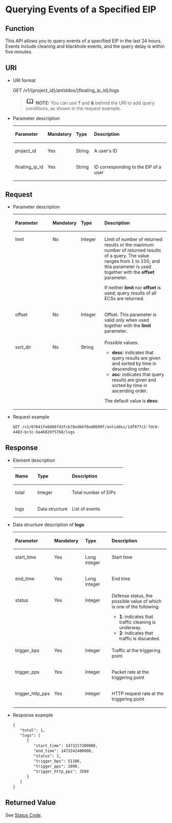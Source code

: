 # Querying Events of a Specified EIP<a name="antiddos_02_0026"></a>

## Function<a name="section8942221"></a>

This API allows you to query events of a specified EIP in the last 24 hours. Events include cleaning and blackhole events, and the query delay is within five minutes.

## URI<a name="section13371131"></a>

-   URI format

    GET /v1/\{project\_id\}/antiddos/\{floating\_ip\_id\}/logs

    >![](public_sys-resources/icon-note.gif) **NOTE:** 
    >You can use  **?** and **&**  behind the URI to add query conditions, as shown in the request example.


-   Parameter description

    <a name="table12728880"></a>
    <table><thead align="left"><tr id="row10054985"><th class="cellrowborder" valign="top" width="16.16%" id="mcps1.1.5.1.1"><p id="p9147475"><a name="p9147475"></a><a name="p9147475"></a>Parameter</p>
    </th>
    <th class="cellrowborder" valign="top" width="18.23%" id="mcps1.1.5.1.2"><p id="p2748001"><a name="p2748001"></a><a name="p2748001"></a>Mandatory</p>
    </th>
    <th class="cellrowborder" valign="top" width="11.93%" id="mcps1.1.5.1.3"><p id="p21261532"><a name="p21261532"></a><a name="p21261532"></a>Type</p>
    </th>
    <th class="cellrowborder" valign="top" width="53.68000000000001%" id="mcps1.1.5.1.4"><p id="p44462507"><a name="p44462507"></a><a name="p44462507"></a>Description</p>
    </th>
    </tr>
    </thead>
    <tbody><tr id="row4777932153447"><td class="cellrowborder" valign="top" width="16.16%" headers="mcps1.1.5.1.1 "><p id="p5325329815351"><a name="p5325329815351"></a><a name="p5325329815351"></a>project_id</p>
    </td>
    <td class="cellrowborder" valign="top" width="18.23%" headers="mcps1.1.5.1.2 "><p id="p1854992115351"><a name="p1854992115351"></a><a name="p1854992115351"></a>Yes</p>
    </td>
    <td class="cellrowborder" valign="top" width="11.93%" headers="mcps1.1.5.1.3 "><p id="p2614866515351"><a name="p2614866515351"></a><a name="p2614866515351"></a>String</p>
    </td>
    <td class="cellrowborder" valign="top" width="53.68000000000001%" headers="mcps1.1.5.1.4 "><p id="p3766710515351"><a name="p3766710515351"></a><a name="p3766710515351"></a>A user's ID</p>
    </td>
    </tr>
    <tr id="row58945129153451"><td class="cellrowborder" valign="top" width="16.16%" headers="mcps1.1.5.1.1 "><p id="p1179431815351"><a name="p1179431815351"></a><a name="p1179431815351"></a>floating_ip_id</p>
    </td>
    <td class="cellrowborder" valign="top" width="18.23%" headers="mcps1.1.5.1.2 "><p id="p1581570215351"><a name="p1581570215351"></a><a name="p1581570215351"></a>Yes</p>
    </td>
    <td class="cellrowborder" valign="top" width="11.93%" headers="mcps1.1.5.1.3 "><p id="p600349915351"><a name="p600349915351"></a><a name="p600349915351"></a>String</p>
    </td>
    <td class="cellrowborder" valign="top" width="53.68000000000001%" headers="mcps1.1.5.1.4 "><p id="p1652139615351"><a name="p1652139615351"></a><a name="p1652139615351"></a>ID corresponding to the EIP of a user</p>
    </td>
    </tr>
    </tbody>
    </table>


## Request<a name="section9319803"></a>

-   Parameter description

    <a name="table29941125133911"></a>
    <table><thead align="left"><tr id="row1599716259399"><th class="cellrowborder" valign="top" width="24.80751924807519%" id="mcps1.1.5.1.1"><p id="p899972514398"><a name="p899972514398"></a><a name="p899972514398"></a>Parameter</p>
    </th>
    <th class="cellrowborder" valign="top" width="16.348365163483653%" id="mcps1.1.5.1.2"><p id="p81162683919"><a name="p81162683919"></a><a name="p81162683919"></a>Mandatory</p>
    </th>
    <th class="cellrowborder" valign="top" width="15.508449155084492%" id="mcps1.1.5.1.3"><p id="p142192673917"><a name="p142192673917"></a><a name="p142192673917"></a>Type</p>
    </th>
    <th class="cellrowborder" valign="top" width="43.335666433356664%" id="mcps1.1.5.1.4"><p id="p15411266392"><a name="p15411266392"></a><a name="p15411266392"></a>Description</p>
    </th>
    </tr>
    </thead>
    <tbody><tr id="row315126183915"><td class="cellrowborder" valign="top" width="24.80751924807519%" headers="mcps1.1.5.1.1 "><p id="p191614268395"><a name="p191614268395"></a><a name="p191614268395"></a>limit</p>
    </td>
    <td class="cellrowborder" valign="top" width="16.348365163483653%" headers="mcps1.1.5.1.2 "><p id="p141722613918"><a name="p141722613918"></a><a name="p141722613918"></a>No</p>
    </td>
    <td class="cellrowborder" valign="top" width="15.508449155084492%" headers="mcps1.1.5.1.3 "><p id="p181813267392"><a name="p181813267392"></a><a name="p181813267392"></a>Integer</p>
    </td>
    <td class="cellrowborder" valign="top" width="43.335666433356664%" headers="mcps1.1.5.1.4 "><p id="p112052610392"><a name="p112052610392"></a><a name="p112052610392"></a>Limit of number of returned results or the maximum number of returned results of a query. The value ranges from 1 to 100, and this parameter is used together with the <span class="parmname" id="parmname769647905144327"><a name="parmname769647905144327"></a><a name="parmname769647905144327"></a><b>offset</b></span> parameter.</p>
    <p id="p15201026193916"><a name="p15201026193916"></a><a name="p15201026193916"></a>If neither <span class="parmname" id="parmname1938148844144344"><a name="parmname1938148844144344"></a><a name="parmname1938148844144344"></a><b>limit</b></span>&nbsp;nor&nbsp;<span class="parmname" id="parmname1749591609144344"><a name="parmname1749591609144344"></a><a name="parmname1749591609144344"></a><b>offset</b></span> is used, query results of all ECSs are returned.</p>
    </td>
    </tr>
    <tr id="row1722192643912"><td class="cellrowborder" valign="top" width="24.80751924807519%" headers="mcps1.1.5.1.1 "><p id="p1223126183917"><a name="p1223126183917"></a><a name="p1223126183917"></a>offset</p>
    </td>
    <td class="cellrowborder" valign="top" width="16.348365163483653%" headers="mcps1.1.5.1.2 "><p id="p1024426113918"><a name="p1024426113918"></a><a name="p1024426113918"></a>No</p>
    </td>
    <td class="cellrowborder" valign="top" width="15.508449155084492%" headers="mcps1.1.5.1.3 "><p id="p152542616395"><a name="p152542616395"></a><a name="p152542616395"></a>Integer</p>
    </td>
    <td class="cellrowborder" valign="top" width="43.335666433356664%" headers="mcps1.1.5.1.4 "><p id="p122672614393"><a name="p122672614393"></a><a name="p122672614393"></a>Offset. This parameter is valid only when used together with the <span class="parmname" id="parmname528723325144828"><a name="parmname528723325144828"></a><a name="parmname528723325144828"></a><b>limit</b></span> parameter.</p>
    </td>
    </tr>
    <tr id="row19271126113914"><td class="cellrowborder" valign="top" width="24.80751924807519%" headers="mcps1.1.5.1.1 "><p id="p152811266391"><a name="p152811266391"></a><a name="p152811266391"></a>sort_dir</p>
    </td>
    <td class="cellrowborder" valign="top" width="16.348365163483653%" headers="mcps1.1.5.1.2 "><p id="p10305264390"><a name="p10305264390"></a><a name="p10305264390"></a>No</p>
    </td>
    <td class="cellrowborder" valign="top" width="15.508449155084492%" headers="mcps1.1.5.1.3 "><p id="p43118268396"><a name="p43118268396"></a><a name="p43118268396"></a>String</p>
    </td>
    <td class="cellrowborder" valign="top" width="43.335666433356664%" headers="mcps1.1.5.1.4 "><div class="p" id="p163112616393"><a name="p163112616393"></a><a name="p163112616393"></a>Possible values:<a name="ul15321626123912"></a><a name="ul15321626123912"></a><ul id="ul15321626123912"><li><span class="parmvalue" id="parmvalue55512574414498"><a name="parmvalue55512574414498"></a><a name="parmvalue55512574414498"></a><b>desc</b></span>: indicates that query results are given and sorted by time in descending order.</li><li><span class="parmvalue" id="parmvalue981466981144937"><a name="parmvalue981466981144937"></a><a name="parmvalue981466981144937"></a><b>asc</b></span>: indicates that query results are given and sorted by time in ascending order.</li></ul>
    </div>
    <p id="p23522617395"><a name="p23522617395"></a><a name="p23522617395"></a>The default value is <span class="parmvalue" id="parmvalue103515263397"><a name="parmvalue103515263397"></a><a name="parmvalue103515263397"></a><b>desc</b></span>.</p>
    </td>
    </tr>
    </tbody>
    </table>


-   Request example

    ```
    GET /v1/67641fe6886f43fcb78edbbf0ad0b99f/antiddos/1df977c2-fdc6-4483-bc1c-ba46829f57b8/logs
    ```


## Response<a name="section16769368"></a>

-   Element description

    <a name="table45106256"></a>
    <table><thead align="left"><tr id="row27807639"><th class="cellrowborder" valign="top" width="20.202020202020204%" id="mcps1.1.4.1.1"><p id="p37826280"><a name="p37826280"></a><a name="p37826280"></a>Name</p>
    </th>
    <th class="cellrowborder" valign="top" width="31.313131313131308%" id="mcps1.1.4.1.2"><p id="p44029805"><a name="p44029805"></a><a name="p44029805"></a>Type</p>
    </th>
    <th class="cellrowborder" valign="top" width="48.484848484848484%" id="mcps1.1.4.1.3"><p id="p9644430"><a name="p9644430"></a><a name="p9644430"></a>Description</p>
    </th>
    </tr>
    </thead>
    <tbody><tr id="row43001397"><td class="cellrowborder" valign="top" width="20.202020202020204%" headers="mcps1.1.4.1.1 "><p id="p60561095"><a name="p60561095"></a><a name="p60561095"></a>total</p>
    </td>
    <td class="cellrowborder" valign="top" width="31.313131313131308%" headers="mcps1.1.4.1.2 "><p id="p43167711152327"><a name="p43167711152327"></a><a name="p43167711152327"></a>Integer</p>
    </td>
    <td class="cellrowborder" valign="top" width="48.484848484848484%" headers="mcps1.1.4.1.3 "><p id="p56873938"><a name="p56873938"></a><a name="p56873938"></a>Total number of EIPs</p>
    </td>
    </tr>
    <tr id="row42103398"><td class="cellrowborder" valign="top" width="20.202020202020204%" headers="mcps1.1.4.1.1 "><p id="p54932079"><a name="p54932079"></a><a name="p54932079"></a>logs</p>
    </td>
    <td class="cellrowborder" valign="top" width="31.313131313131308%" headers="mcps1.1.4.1.2 "><p id="p20313449"><a name="p20313449"></a><a name="p20313449"></a>Data structure</p>
    </td>
    <td class="cellrowborder" valign="top" width="48.484848484848484%" headers="mcps1.1.4.1.3 "><p id="p34776700"><a name="p34776700"></a><a name="p34776700"></a>List of events</p>
    </td>
    </tr>
    </tbody>
    </table>


-   Data structure description of  **logs**

    <a name="table66901514"></a>
    <table><thead align="left"><tr id="row55903933"><th class="cellrowborder" valign="top" width="25.16%" id="mcps1.1.5.1.1"><p id="p31924758"><a name="p31924758"></a><a name="p31924758"></a>Parameter</p>
    </th>
    <th class="cellrowborder" valign="top" width="20.09%" id="mcps1.1.5.1.2"><p id="p35768611"><a name="p35768611"></a><a name="p35768611"></a>Mandatory</p>
    </th>
    <th class="cellrowborder" valign="top" width="17.37%" id="mcps1.1.5.1.3"><p id="p11576397"><a name="p11576397"></a><a name="p11576397"></a>Type</p>
    </th>
    <th class="cellrowborder" valign="top" width="37.38%" id="mcps1.1.5.1.4"><p id="p65272955"><a name="p65272955"></a><a name="p65272955"></a>Description</p>
    </th>
    </tr>
    </thead>
    <tbody><tr id="row52618006"><td class="cellrowborder" valign="top" width="25.16%" headers="mcps1.1.5.1.1 "><p id="p34200069"><a name="p34200069"></a><a name="p34200069"></a>start_time</p>
    </td>
    <td class="cellrowborder" valign="top" width="20.09%" headers="mcps1.1.5.1.2 "><p id="p18742193"><a name="p18742193"></a><a name="p18742193"></a>Yes</p>
    </td>
    <td class="cellrowborder" valign="top" width="17.37%" headers="mcps1.1.5.1.3 "><p id="p41722625"><a name="p41722625"></a><a name="p41722625"></a>Long integer</p>
    </td>
    <td class="cellrowborder" valign="top" width="37.38%" headers="mcps1.1.5.1.4 "><p id="p24089437"><a name="p24089437"></a><a name="p24089437"></a>Start time</p>
    </td>
    </tr>
    <tr id="row15478348"><td class="cellrowborder" valign="top" width="25.16%" headers="mcps1.1.5.1.1 "><p id="p45786662"><a name="p45786662"></a><a name="p45786662"></a>end_time</p>
    </td>
    <td class="cellrowborder" valign="top" width="20.09%" headers="mcps1.1.5.1.2 "><p id="p17732161"><a name="p17732161"></a><a name="p17732161"></a>Yes</p>
    </td>
    <td class="cellrowborder" valign="top" width="17.37%" headers="mcps1.1.5.1.3 "><p id="p27018949"><a name="p27018949"></a><a name="p27018949"></a>Long integer</p>
    </td>
    <td class="cellrowborder" valign="top" width="37.38%" headers="mcps1.1.5.1.4 "><p id="p41051224"><a name="p41051224"></a><a name="p41051224"></a>End time</p>
    </td>
    </tr>
    <tr id="row33916704"><td class="cellrowborder" valign="top" width="25.16%" headers="mcps1.1.5.1.1 "><p id="p62898512"><a name="p62898512"></a><a name="p62898512"></a>status</p>
    </td>
    <td class="cellrowborder" valign="top" width="20.09%" headers="mcps1.1.5.1.2 "><p id="p61614692"><a name="p61614692"></a><a name="p61614692"></a>Yes</p>
    </td>
    <td class="cellrowborder" valign="top" width="17.37%" headers="mcps1.1.5.1.3 "><p id="p44557253152337"><a name="p44557253152337"></a><a name="p44557253152337"></a>Integer</p>
    </td>
    <td class="cellrowborder" valign="top" width="37.38%" headers="mcps1.1.5.1.4 "><div class="p" id="p57309018"><a name="p57309018"></a><a name="p57309018"></a>Defense status, the possible value of which is one of the following:<a name="ul46019115"></a><a name="ul46019115"></a><ul id="ul46019115"><li><span class="parmvalue" id="parmvalue1506354986114925"><a name="parmvalue1506354986114925"></a><a name="parmvalue1506354986114925"></a><b>1</b></span>: indicates that traffic cleaning is underway.</li><li><span class="parmvalue" id="parmvalue1400332350143613"><a name="parmvalue1400332350143613"></a><a name="parmvalue1400332350143613"></a><b>2</b></span>: indicates that traffic is discarded.</li></ul>
    </div>
    </td>
    </tr>
    <tr id="row60612418"><td class="cellrowborder" valign="top" width="25.16%" headers="mcps1.1.5.1.1 "><p id="p10658788"><a name="p10658788"></a><a name="p10658788"></a>trigger_bps</p>
    </td>
    <td class="cellrowborder" valign="top" width="20.09%" headers="mcps1.1.5.1.2 "><p id="p58055515"><a name="p58055515"></a><a name="p58055515"></a>Yes</p>
    </td>
    <td class="cellrowborder" valign="top" width="17.37%" headers="mcps1.1.5.1.3 "><p id="p15266258152342"><a name="p15266258152342"></a><a name="p15266258152342"></a>Integer</p>
    </td>
    <td class="cellrowborder" valign="top" width="37.38%" headers="mcps1.1.5.1.4 "><p id="p59436263"><a name="p59436263"></a><a name="p59436263"></a>Traffic at the triggering point</p>
    </td>
    </tr>
    <tr id="row65164324"><td class="cellrowborder" valign="top" width="25.16%" headers="mcps1.1.5.1.1 "><p id="p43818926"><a name="p43818926"></a><a name="p43818926"></a>trigger_pps</p>
    </td>
    <td class="cellrowborder" valign="top" width="20.09%" headers="mcps1.1.5.1.2 "><p id="p59672145"><a name="p59672145"></a><a name="p59672145"></a>Yes</p>
    </td>
    <td class="cellrowborder" valign="top" width="17.37%" headers="mcps1.1.5.1.3 "><p id="p57307436152346"><a name="p57307436152346"></a><a name="p57307436152346"></a>Integer</p>
    </td>
    <td class="cellrowborder" valign="top" width="37.38%" headers="mcps1.1.5.1.4 "><p id="p62941183"><a name="p62941183"></a><a name="p62941183"></a>Packet rate at the triggering point</p>
    </td>
    </tr>
    <tr id="row29599739"><td class="cellrowborder" valign="top" width="25.16%" headers="mcps1.1.5.1.1 "><p id="p48768695"><a name="p48768695"></a><a name="p48768695"></a>trigger_http_pps</p>
    </td>
    <td class="cellrowborder" valign="top" width="20.09%" headers="mcps1.1.5.1.2 "><p id="p57950190"><a name="p57950190"></a><a name="p57950190"></a>Yes</p>
    </td>
    <td class="cellrowborder" valign="top" width="17.37%" headers="mcps1.1.5.1.3 "><p id="p51299491152351"><a name="p51299491152351"></a><a name="p51299491152351"></a>Integer</p>
    </td>
    <td class="cellrowborder" valign="top" width="37.38%" headers="mcps1.1.5.1.4 "><p id="p39486963"><a name="p39486963"></a><a name="p39486963"></a>HTTP request rate at the triggering point</p>
    </td>
    </tr>
    </tbody>
    </table>


-   Response example

    ```
    {
       "total": 1,
       "logs": [
          {
             "start_time": 1473217200000,
             "end_time": 1473242400000,
             "status": 1,
             "trigger_bps": 51106,
             "trigger_pps": 2600,
             "trigger_http_pps": 3589
          }
       ]
    }
    ```


## Returned Value<a name="section16706588"></a>

See  [Status Code](status-code.md).

